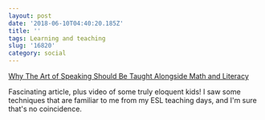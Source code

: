 ```yaml
---
layout: post
date: '2018-06-10T04:40:20.185Z'
title: ''
tags: Learning and teaching
slug: '16820'
category: social
---
```

[Why The Art of Speaking Should Be Taught Alongside Math and Literacy](https://www.kqed.org/mindshift/46546/why-the-art-of-speaking-should-be-taught-alongside-math-and-literacy)

Fascinating article, plus video of some truly eloquent kids! I saw some techniques that are familiar to me from my ESL teaching days, and I&#39;m sure that&#39;s no coincidence. 
